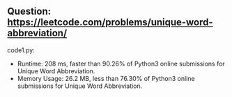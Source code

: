 ## Question: https://leetcode.com/problems/unique-word-abbreviation/

code1.py:
* Runtime: 208 ms, faster than 90.26% of Python3 online submissions for Unique Word Abbreviation.
* Memory Usage: 26.2 MB, less than 76.30% of Python3 online submissions for Unique Word Abbreviation.